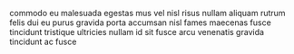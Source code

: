 commodo eu malesuada egestas mus vel nisl risus nullam aliquam rutrum felis dui
eu purus gravida porta accumsan nisl fames maecenas fusce tincidunt tristique
ultricies nullam id sit fusce arcu venenatis gravida tincidunt ac fusce